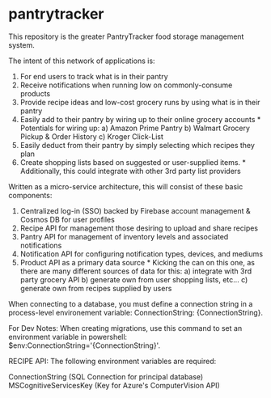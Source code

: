 # pantrytracker
This repository is the greater PantryTracker food storage management system.


The intent of this network of applications is:

1) For end users to track what is in their pantry
2) Receive notifications when running low on commonly-consume products
3) Provide recipe ideas and low-cost grocery runs by using what is in their pantry
4) Easily add to their pantry by wiring up to their online grocery accounts
        * Potentials for wiring up:
            a) Amazon Prime Pantry
            b) Walmart Grocery Pickup & Order History
            c) Kroger Click-List
5) Easily deduct from their pantry by simply selecting which recipes they plan
6) Create shopping lists based on suggested or user-supplied items.
       * Additionally, this could integrate with other 3rd party list providers
            
            
            
Written as a micro-service architecture, this will consist of these basic components:

1) Centralized log-in (SSO) backed by Firebase account management & Cosmos DB for user profiles
2) Recipe API for management those desiring to upload and share recipes
3) Pantry API for management of inventory levels and associated notifications
4) Notification API for configuring notification types, devices, and mediums
5) Product API as a primary data source 
       * Kicking the can on this one, as there are many different sources of data for this:
              a) integrate with 3rd party grocery API
              b) generate own from user shopping lists, etc...
              c) generate own from recipes supplied by users


When connecting to a database, you must define a connection string in a process-level environement variable:
ConnectionString: {ConnectionString}.

For Dev Notes: When creating migrations, use this command to set an environment variable in powershell:
$env:ConnectionString='{ConnectionString}'.

RECIPE API: The following environment variables are required:

ConnectionString (SQL Connection for principal database)
MSCognitiveServicesKey (Key for Azure's ComputerVision API)
